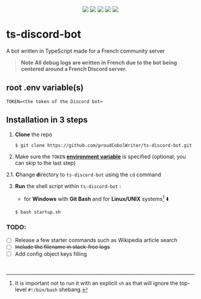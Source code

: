 <div align="center">
<img src="https://img.shields.io/badge/typescript-%23007ACC.svg?style=for-the-badge&logo=typescript&logoColor=white">
<img src="https://img.shields.io/badge/node.js-6DA55F?style=for-the-badge&logo=node.js&logoColor=white">
<img src="https://img.shields.io/badge/Discord-%235865F2.svg?style=for-the-badge&logo=discord&logoColor=white">
<img src="https://img.shields.io/badge/ESLint-4B3263?style=for-the-badge&logo=eslint&logoColor=white">
<img src="https://img.shields.io/badge/NODEMON-%23323330.svg?style=for-the-badge&logo=nodemon&logoColor=%BBDEAD">
</div>

# ts-discord-bot
 A bot written in TypeScript made for a French community server
> **Note**
> **All debug logs are written in French due to the bot being centered around a French Discord server.**

## root **.env** variable(s)

```
TOKEN=<the token of the Discord bot>
```

## Installation in 3 steps

1. **Clone** the repo
   ```bash
   $ git clone https://github.com/proudCobolWriter/ts-discord-bot.git
   ```

2. Make sure the ``TOKEN`` [**environment variable**](#root-env-variables) is specified (optional; you can skip to the last step)

2.1. **C**hange **d**irectory to ``ts-discord-bot`` using the ``cd`` command

3. **Run** the shell script within ``ts-discord-bot`` :

   * for **Windows** with **Git Bash** and for **Linux/UNIX** systems[^1] ⬇️
   ```
   $ bash startup.sh
   ```

### TODO:
- [ ] Release a few starter commands such as Wikipedia article search
- [ ] <s>Include the filename in stack-free logs</s>
- [ ] Add config object keys filling

<br>

[^1]: It is important not to run it with an explicit ``sh`` as that will ignore the top-level ``#!/bin/bash`` shebang.